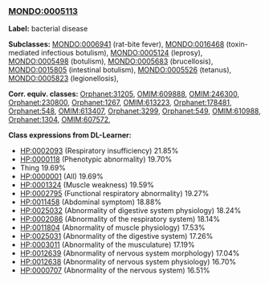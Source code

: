 
### [MONDO:0005113](http://purl.obolibrary.org/obo/MONDO_0005113)
**Label:** bacterial disease

**Subclasses:** [MONDO:0006941](http://purl.obolibrary.org/obo/MONDO_0006941) (rat-bite fever), [MONDO:0016468](http://purl.obolibrary.org/obo/MONDO_0016468) (toxin-mediated infectious botulism), [MONDO:0005124](http://purl.obolibrary.org/obo/MONDO_0005124) (leprosy), [MONDO:0005498](http://purl.obolibrary.org/obo/MONDO_0005498) (botulism), [MONDO:0005683](http://purl.obolibrary.org/obo/MONDO_0005683) (brucellosis), [MONDO:0015805](http://purl.obolibrary.org/obo/MONDO_0015805) (intestinal botulism), [MONDO:0005526](http://purl.obolibrary.org/obo/MONDO_0005526) (tetanus), [MONDO:0005823](http://purl.obolibrary.org/obo/MONDO_0005823) (legionellosis), 

**Corr. equiv. classes:** [Orphanet:31205](http://www.orpha.net/ORDO/Orphanet_31205), [OMIM:609888](http://purl.obolibrary.org/obo/OMIM_609888), [OMIM:246300](http://purl.obolibrary.org/obo/OMIM_246300), [Orphanet:230800](http://www.orpha.net/ORDO/Orphanet_230800), [Orphanet:1267](http://www.orpha.net/ORDO/Orphanet_1267), [OMIM:613223](http://purl.obolibrary.org/obo/OMIM_613223), [Orphanet:178481](http://www.orpha.net/ORDO/Orphanet_178481), [Orphanet:548](http://www.orpha.net/ORDO/Orphanet_548), [OMIM:613407](http://purl.obolibrary.org/obo/OMIM_613407), [Orphanet:3299](http://www.orpha.net/ORDO/Orphanet_3299), [Orphanet:549](http://www.orpha.net/ORDO/Orphanet_549), [OMIM:610988](http://purl.obolibrary.org/obo/OMIM_610988), [Orphanet:1304](http://www.orpha.net/ORDO/Orphanet_1304), [OMIM:607572](http://purl.obolibrary.org/obo/OMIM_607572), 

**Class expressions from DL-Learner:**

- [HP:0002093](http://purl.obolibrary.org/obo/HP_0002093) (Respiratory insufficiency) 21.85%
- [HP:0000118](http://purl.obolibrary.org/obo/HP_0000118) (Phenotypic abnormality) 19.70%
- Thing 19.69%
- [HP:0000001](http://purl.obolibrary.org/obo/HP_0000001) (All) 19.69%
- [HP:0001324](http://purl.obolibrary.org/obo/HP_0001324) (Muscle weakness) 19.59%
- [HP:0002795](http://purl.obolibrary.org/obo/HP_0002795) (Functional respiratory abnormality) 19.27%
- [HP:0011458](http://purl.obolibrary.org/obo/HP_0011458) (Abdominal symptom) 18.88%
- [HP:0025032](http://purl.obolibrary.org/obo/HP_0025032) (Abnormality of digestive system physiology) 18.24%
- [HP:0002086](http://purl.obolibrary.org/obo/HP_0002086) (Abnormality of the respiratory system) 18.14%
- [HP:0011804](http://purl.obolibrary.org/obo/HP_0011804) (Abnormality of muscle physiology) 17.53%
- [HP:0025031](http://purl.obolibrary.org/obo/HP_0025031) (Abnormality of the digestive system) 17.26%
- [HP:0003011](http://purl.obolibrary.org/obo/HP_0003011) (Abnormality of the musculature) 17.19%
- [HP:0012639](http://purl.obolibrary.org/obo/HP_0012639) (Abnormality of nervous system morphology) 17.04%
- [HP:0012638](http://purl.obolibrary.org/obo/HP_0012638) (Abnormality of nervous system physiology) 16.70%
- [HP:0000707](http://purl.obolibrary.org/obo/HP_0000707) (Abnormality of the nervous system) 16.51%


